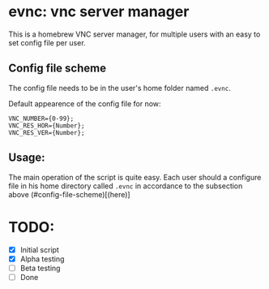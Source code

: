 # evnc: vnc server manager

This is a homebrew VNC server manager, for multiple users with an easy to set config file per user.

## Config file scheme

The config file needs to be in the user's home folder named `.evnc`.

Default appearence of the config file for now:
```
VNC_NUMBER={0-99};
VNC_RES_HOR={Number};
VNC_RES_VER={Number};
```

## Usage:
The main operation of the script is quite easy.
Each user should a configure file in his home directory called `.evnc` in accordance to the subsection above (#config-file-scheme)[(here)]

# TODO:

- [x] Initial script
- [x] Alpha testing
- [ ] Beta testing
- [ ] Done
